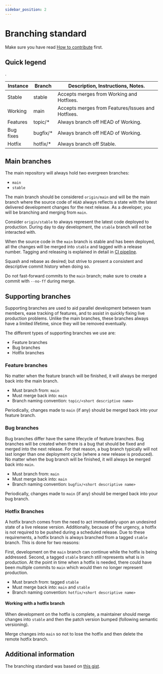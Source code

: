 ```yaml
---
sidebar_position: 2
---
```


# Branching standard

Make sure you have read [How to contribute](/docs/contributing/how-to-contribute) first.

## Quick legend

<table>
  <thead>
    <tr>
      <th>Instance</th>
      <th>Branch</th>
      <th>Description, Instructions, Notes.</th>
    </tr>
  </thead>
  <tbody>
    <tr>
      <td>Stable</td>
      <td>stable</td>
      <td>Accepts merges from Working and Hotfixes.</td>
    </tr>
    <tr>
      <td>Working</td>
      <td>main</td>
      <td>Accepts merges from Features/Issues and Hotfixes.</td>
    </tr>
    <tr>
      <td>Features</td>
      <td>topic/*</td>
      <td>Always branch off HEAD of Working.</td>
    </tr>
    <tr>
      <td>Bug fixes</td>
      <td>bugfix/*</td>
      <td>Always branch off HEAD of Working.</td>
    </tr>
    <tr>
      <td>Hotfix</td>
      <td>hotfix/*</td>
      <td>Always branch off Stable.</td>.
    </tr>
  </tbody>
</table>

## Main branches

The main repository will always hold two evergreen branches:

* `main`
* `stable`

The main branch should be considered `origin/main` and will be the main branch where the source code of `HEAD` always 
reflects a state with the latest delivered development changes for the next release. As a developer, you will be 
branching and merging from `main`.

Consider `origin/stable` to always represent the latest code deployed to production. During day to day development, 
the `stable` branch will not be interacted with.

When the source code in the `main` branch is stable and has been deployed, all the changes will be merged into `stable` 
and tagged with a release number. Tagging and releasing is explained in detail in [CI pipeline](/docs/contributing/ci).

Squash and rebase as desired; but strive to present a consistent and descriptive commit history when doing so.

Do not fast-forward commits to the `main` branch; make sure to create a commit with `--no-ff` during merge.

## Supporting branches

Supporting branches are used to aid parallel development between team members, ease tracking of features, and to assist 
in quickly fixing live production problems. Unlike the main branches, these branches always have a limited lifetime, 
since they will be removed eventually.

The different types of supporting branches we use are:

- Feature branches
- Bug branches
- Hotfix branches

### Feature branches

No matter when the feature branch will be finished, it will always be merged back into 
the main branch.

* Must branch from: `main`
* Must merge back into: `main`
* Branch naming convention: `topic/<short descriptive name>`

Periodically, changes made to `main` (if any) should be merged back into your feature branch.

### Bug branches

Bug branches differ have the same lifecycle of feature branches. Bug branches will be created when there is a bug 
that should be fixed and merged into the next release. For that reason, a bug branch typically will not last longer 
than one deployment cycle (where a new release is produced). No matter when the bug branch will be finished, 
it will always be merged back into `main`.

* Must branch from: `main`
* Must merge back into: `main`
* Branch naming convention: `bugfix/<short descriptive name>`

Periodically, changes made to `main` (if any) should be merged back into your bug branch.

### Hotfix Branches

A hotfix branch comes from the need to act immediately upon an undesired state of a live release version. 
Additionally, because of the urgency, a hotfix is not required to be pushed during a scheduled release. 
Due to these requirements, a hotfix branch is always branched from a tagged `stable` branch. This is done 
for two reasons:

First, development on the `main` branch can continue while the hotfix is being addressed. Second, a tagged `stable` 
branch still represents what is in production. At the point in time when a hotfix is needed, there could have been
multiple commits to `main` which would then no longer represent production.

* Must branch from: tagged `stable`
* Must merge back into: `main` and `stable`
* Branch naming convention: `hotfix/<short descriptive name>`

#### Working with a hotfix branch

When development on the hotfix is complete, a maintainer should merge changes into `stable` and then the patch version
bumped (following semantic versioning).

Merge changes into `main` so not to lose the hotfix and then delete the remote hotfix branch.

## Additional information

The branching standard was based on [this gist](https://gist.github.com/digitaljhelms/4287848).

